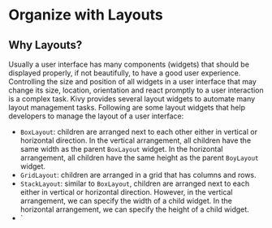 # Organize with Layouts
## Why Layouts?
Usually a user interface has many components (widgets) that 
should be displayed properly, if not beautifully, to have a 
good user experience. Controlling the size and position of all
widgets in a user interface that may change its size, location, 
orientation and react promptly to a user interaction is a complex
task. Kivy provides several layout widgets to automate many 
layout management tasks. Following are some layout widgets 
that help developers to manage the layout of a user interface:

* `BoxLayout`: children are arranged next to each other either in
vertical or horizontal direction. In the vertical arrangement, all
children have the same width as the parent `BoxLayout` widget. 
In the horizontal arrangement, all children have the same height
as the parent `BoyLayout` widget. 
* `GridLayout`: children are arranged in a grid that has columns 
and rows. 
* `StackLayout`: similar to `BoxLayout`, children are arranged
next to each either in vertical or horizontal direction. 
However, in the vertical arrangement, we can specify the width
of a child widget. In the horizontal arrangement, we can specify
the height of a child widget. 
* `
 